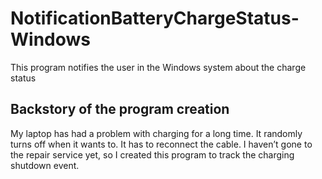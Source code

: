 # NotificationBatteryChargeStatus-Windows
This program notifies the user in the Windows system about the charge status

## Backstory of the program creation

My laptop has had a problem with charging for a long time. It randomly turns off when it wants to. It has to reconnect the cable. I haven’t gone to the repair service yet, so I created this program to track the charging shutdown event.
